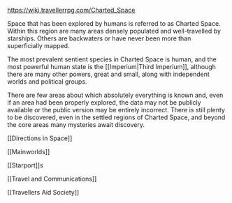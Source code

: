 https://wiki.travellerrpg.com/Charted_Space

Space that has been explored by humans is referred to as Charted Space. Within this region are many areas densely populated and well-travelled by starships. Others are backwaters or have never been more than superficially mapped.

The most prevalent sentient species in Charted Space is human, and the most powerful human state is the [[Imperium|Third Imperium]], although there are many other powers, great and small, along with independent worlds and political groups.

There are few areas about which absolutely everything is known and, even if an area had been properly explored, the data may not be publicly available or the public version may be entirely incorrect. There is still plenty to be discovered, even in the settled regions of Charted Space, and beyond the core areas many mysteries await discovery.

[[Directions in Space]]

[[Mainworlds]]

[[Starport]]s

[[Travel and Communications]]

[[Travellers Aid Society]]
